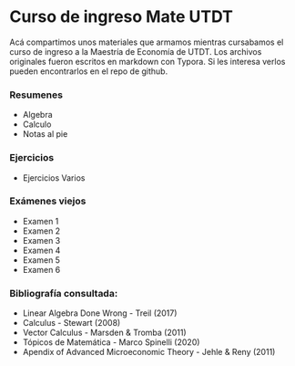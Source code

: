 # Curso de ingreso Mate UTDT

Acá compartimos unos materiales que armamos mientras cursabamos el curso de ingreso a la Maestría de Economía de UTDT.
Los archivos originales fueron escritos en markdown con Typora. Si les interesa verlos pueden encontrarlos en el repo de github.

### Resumenes

- Algebra
- Calculo
- Notas al pie

### Ejercicios

- Ejercicios Varios

### Exámenes viejos

- Examen 1
- Examen 2
- Examen 3
- Examen 4
- Examen 5
- Examen 6

### Bibliografía consultada:
 - Linear Algebra Done Wrong - Treil (2017)
 - Calculus - Stewart (2008) <br>
 - Vector Calculus - Marsden & Tromba (2011)
 - Tópicos de Matemática - Marco Spinelli (2020)
 - Apendix of Advanced Microeconomic Theory - Jehle & Reny (2011)
